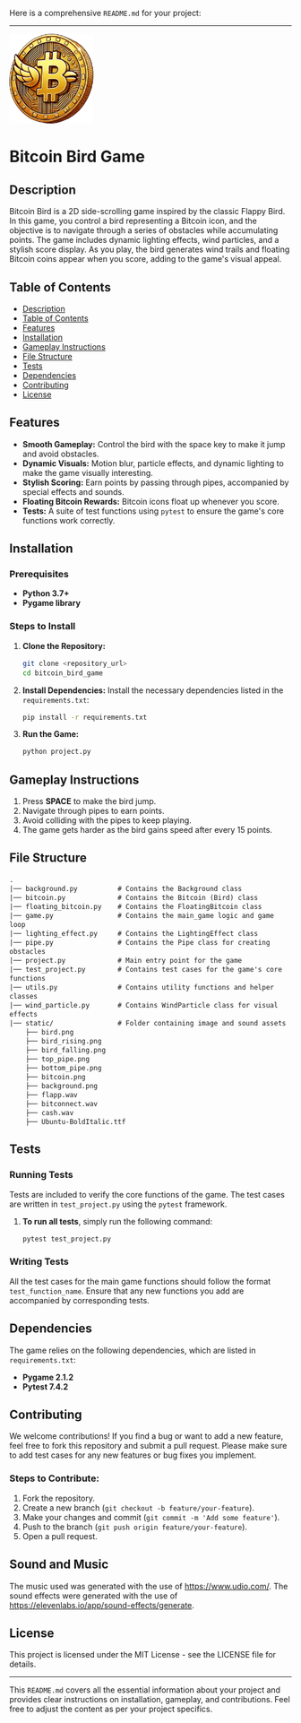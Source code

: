 Here is a comprehensive `README.md` for your project:

---
<img src="static/bitcoin.png" alt="Gameplay Screenshot" width="150"/>

# Bitcoin Bird Game

## Description

Bitcoin Bird is a 2D side-scrolling game inspired by the classic Flappy Bird. In this game, you control a bird representing a Bitcoin icon, and the objective is to navigate through a series of obstacles while accumulating points. The game includes dynamic lighting effects, wind particles, and a stylish score display. As you play, the bird generates wind trails and floating Bitcoin coins appear when you score, adding to the game's visual appeal.

## Table of Contents
- [Description](#description)
- [Table of Contents](#table-of-contents)
- [Features](#features)
- [Installation](#installation)
- [Gameplay Instructions](#gameplay-instructions)
- [File Structure](#file-structure)
- [Tests](#tests)
- [Dependencies](#dependencies)
- [Contributing](#contributing)
- [License](#license)

## Features

- **Smooth Gameplay:** Control the bird with the space key to make it jump and avoid obstacles.
- **Dynamic Visuals:** Motion blur, particle effects, and dynamic lighting to make the game visually interesting.
- **Stylish Scoring:** Earn points by passing through pipes, accompanied by special effects and sounds.
- **Floating Bitcoin Rewards:** Bitcoin icons float up whenever you score.
- **Tests:** A suite of test functions using `pytest` to ensure the game's core functions work correctly.

## Installation

### Prerequisites
- **Python 3.7+**
- **Pygame library**

### Steps to Install

1. **Clone the Repository:**
   ```bash
   git clone <repository_url>
   cd bitcoin_bird_game
   ```

2. **Install Dependencies:**
   Install the necessary dependencies listed in the `requirements.txt`:
   ```bash
   pip install -r requirements.txt
   ```

3. **Run the Game:**
   ```bash
   python project.py
   ```

## Gameplay Instructions

1. Press **SPACE** to make the bird jump.
2. Navigate through pipes to earn points.
3. Avoid colliding with the pipes to keep playing.
4. The game gets harder as the bird gains speed after every 15 points.

## File Structure

```
.
|── background.py          # Contains the Background class
|── bitcoin.py             # Contains the Bitcoin (Bird) class
|── floating_bitcoin.py    # Contains the FloatingBitcoin class
|── game.py                # Contains the main_game logic and game loop
|── lighting_effect.py     # Contains the LightingEffect class
|── pipe.py                # Contains the Pipe class for creating obstacles
|── project.py             # Main entry point for the game
|── test_project.py        # Contains test cases for the game's core functions
|── utils.py               # Contains utility functions and helper classes
|── wind_particle.py       # Contains WindParticle class for visual effects
|── static/                # Folder containing image and sound assets
    ├── bird.png
    ├── bird_rising.png
    ├── bird_falling.png
    ├── top_pipe.png
    ├── bottom_pipe.png
    ├── bitcoin.png
    ├── background.png
    ├── flapp.wav
    ├── bitconnect.wav
    ├── cash.wav
    ├── Ubuntu-BoldItalic.ttf
```

## Tests

### Running Tests
Tests are included to verify the core functions of the game. The test cases are written in `test_project.py` using the `pytest` framework.

1. **To run all tests**, simply run the following command:
   ```bash
   pytest test_project.py
   ```

### Writing Tests
All the test cases for the main game functions should follow the format `test_function_name`. Ensure that any new functions you add are accompanied by corresponding tests.

## Dependencies

The game relies on the following dependencies, which are listed in `requirements.txt`:

- **Pygame 2.1.2**
- **Pytest 7.4.2**

## Contributing

We welcome contributions! If you find a bug or want to add a new feature, feel free to fork this repository and submit a pull request. Please make sure to add test cases for any new features or bug fixes you implement.

### Steps to Contribute:
1. Fork the repository.
2. Create a new branch (`git checkout -b feature/your-feature`).
3. Make your changes and commit (`git commit -m 'Add some feature'`).
4. Push to the branch (`git push origin feature/your-feature`).
5. Open a pull request.

## Sound and Music
The music used was generated with the use of https://www.udio.com/.
The sound effects were generated with the use of https://elevenlabs.io/app/sound-effects/generate.

## License

This project is licensed under the MIT License - see the LICENSE file for details.

---

This `README.md` covers all the essential information about your project and provides clear instructions on installation, gameplay, and contributions. Feel free to adjust the content as per your project specifics.